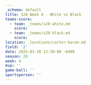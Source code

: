 ```yaml
---
_schema: default
title: S28 Week 4 - White vs Black
teams-score:
  - team: _teams/s28-white.md
    score:
  - team: _teams/s28-black.md
    score:
location: _locations/carter-baron.md
field: '2'
date: 2025-03-30 12:30:00 -0400
season: 28
week: 4
mvp: ''
game-ball: ''
sportsperson: ''
---
```


